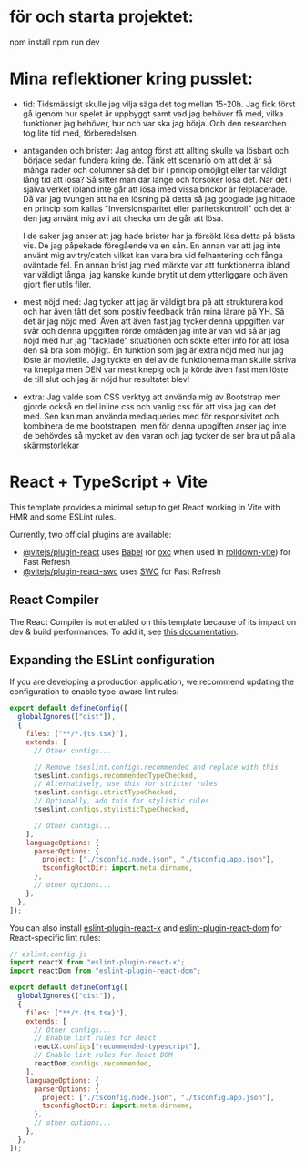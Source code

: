 # för och starta projektet:

npm install
npm run dev

# Mina reflektioner kring pusslet:

- tid:
  Tidsmässigt skulle jag vilja säga det tog mellan 15-20h. Jag fick först gå igenom hur spelet är uppbyggt samt vad jag behöver få med, vilka funktioner jag behöver, hur och var ska jag börja. Och den researchen tog lite tid med, förberedelsen.

- antaganden och brister:
  Jag antog först att allting skulle va lösbart och började sedan fundera kring de.
  Tänk ett scenario om att det är så många rader och columner så det blir i princip omöjligt eller tar väldigt lång tid att lösa? Så sitter man där länge och försöker lösa det. När det i själva verket ibland inte går att lösa imed vissa brickor är felplacerade. Då var jag tvungen att ha en lösning på detta så jag googlade jag hittade en princip som kallas "Inversionsparitet eller paritetskontroll" och det är den jag använt mig av i att checka om de går att lösa.

  I de saker jag anser att jag hade brister har ja försökt lösa detta på bästa vis. De jag påpekade föregående va en sån. En annan var att jag inte använt mig av try/catch vilket kan vara bra vid felhantering och fånga oväntade fel. En annan brist jag med märkte var att funktionerna ibland var väldigt långa, jag kanske kunde brytit ut dem ytterliggare och även gjort fler utils filer.

- mest nöjd med:
  Jag tycker att jag är väldigt bra på att strukturera kod och har även fått det som positiv feedback från mina lärare på YH. Så det är jag nöjd med!
  Även att även fast jag tycker denna uppgiften var svår och denna upggiften rörde områden jag inte är van vid så är jag nöjd med hur jag "tacklade" situationen och sökte efter info för att lösa den så bra som möjligt.
  En funktion som jag är extra nöjd med hur jag löste är movietile.
  Jag tyckte en del av de funktionerna man skulle skriva va knepiga men DEN var mest knepig och ja körde även fast men löste de till slut och jag är nöjd hur resultatet blev!

- extra:
  Jag valde som CSS verktyg att använda mig av Bootstrap men gjorde också en del inline css och vanlig css för att visa jag kan det med. Sen kan man använda mediaqueries med för responsivitet och kombinera de me bootstrapen, men för denna uppgiften anser jag inte de behövdes så mycket av den varan och jag tycker de ser bra ut på alla skärmstorlekar

# React + TypeScript + Vite

This template provides a minimal setup to get React working in Vite with HMR and some ESLint rules.

Currently, two official plugins are available:

- [@vitejs/plugin-react](https://github.com/vitejs/vite-plugin-react/blob/main/packages/plugin-react) uses [Babel](https://babeljs.io/) (or [oxc](https://oxc.rs) when used in [rolldown-vite](https://vite.dev/guide/rolldown)) for Fast Refresh
- [@vitejs/plugin-react-swc](https://github.com/vitejs/vite-plugin-react/blob/main/packages/plugin-react-swc) uses [SWC](https://swc.rs/) for Fast Refresh

## React Compiler

The React Compiler is not enabled on this template because of its impact on dev & build performances. To add it, see [this documentation](https://react.dev/learn/react-compiler/installation).

## Expanding the ESLint configuration

If you are developing a production application, we recommend updating the configuration to enable type-aware lint rules:

```js
export default defineConfig([
  globalIgnores(["dist"]),
  {
    files: ["**/*.{ts,tsx}"],
    extends: [
      // Other configs...

      // Remove tseslint.configs.recommended and replace with this
      tseslint.configs.recommendedTypeChecked,
      // Alternatively, use this for stricter rules
      tseslint.configs.strictTypeChecked,
      // Optionally, add this for stylistic rules
      tseslint.configs.stylisticTypeChecked,

      // Other configs...
    ],
    languageOptions: {
      parserOptions: {
        project: ["./tsconfig.node.json", "./tsconfig.app.json"],
        tsconfigRootDir: import.meta.dirname,
      },
      // other options...
    },
  },
]);
```

You can also install [eslint-plugin-react-x](https://github.com/Rel1cx/eslint-react/tree/main/packages/plugins/eslint-plugin-react-x) and [eslint-plugin-react-dom](https://github.com/Rel1cx/eslint-react/tree/main/packages/plugins/eslint-plugin-react-dom) for React-specific lint rules:

```js
// eslint.config.js
import reactX from "eslint-plugin-react-x";
import reactDom from "eslint-plugin-react-dom";

export default defineConfig([
  globalIgnores(["dist"]),
  {
    files: ["**/*.{ts,tsx}"],
    extends: [
      // Other configs...
      // Enable lint rules for React
      reactX.configs["recommended-typescript"],
      // Enable lint rules for React DOM
      reactDom.configs.recommended,
    ],
    languageOptions: {
      parserOptions: {
        project: ["./tsconfig.node.json", "./tsconfig.app.json"],
        tsconfigRootDir: import.meta.dirname,
      },
      // other options...
    },
  },
]);
```

#
